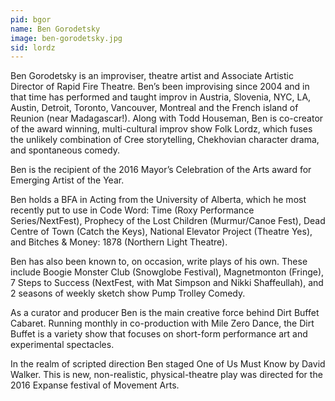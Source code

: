 ```yaml
---
pid: bgor
name: Ben Gorodetsky
image: ben-gorodetsky.jpg
sid: lordz
---
```

Ben Gorodetsky is an improviser, theatre artist and Associate Artistic Director of Rapid Fire Theatre. Ben’s been improvising since 2004 and in that time has performed and taught improv in Austria, Slovenia, NYC, LA, Austin, Detroit, Toronto, Vancouver, Montreal and the French island of Reunion (near Madagascar!). Along with Todd Houseman, Ben is co-creator of the award winning, multi-cultural improv show Folk Lordz, which fuses the unlikely combination of Cree storytelling, Chekhovian character drama, and spontaneous comedy.

Ben is the recipient of the 2016 Mayor’s Celebration of the Arts award for Emerging Artist of the Year.

Ben holds a BFA in Acting from the University of Alberta, which he most recently put to use in Code Word: Time (Roxy Performance Series/NextFest), Prophecy of the Lost Children (Murmur/Canoe Fest), Dead Centre of Town (Catch the Keys), National Elevator Project (Theatre Yes), and Bitches & Money: 1878 (Northern Light Theatre).

Ben has also been known to, on occasion, write plays of his own. These include Boogie Monster Club (Snowglobe Festival), Magnetmonton (Fringe), 7 Steps to Success (NextFest, with Mat Simpson and Nikki Shaffeullah), and 2 seasons of weekly sketch show Pump Trolley Comedy.

As a curator and producer Ben is the main creative force behind Dirt Buffet Cabaret. Running monthly in co-production with Mile Zero Dance, the Dirt Buffet is a variety show that focuses on short-form performance art and experimental spectacles.

In the realm of scripted direction Ben staged One of Us Must Know by David Walker. This is new, non-realistic, physical-theatre play was directed for the 2016 Expanse festival of Movement Arts.
